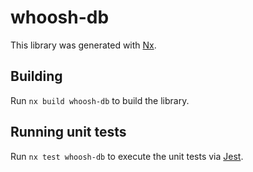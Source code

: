 # whoosh-db

This library was generated with [Nx](https://nx.dev).

## Building

Run `nx build whoosh-db` to build the library.

## Running unit tests

Run `nx test whoosh-db` to execute the unit tests via [Jest](https://jestjs.io).
